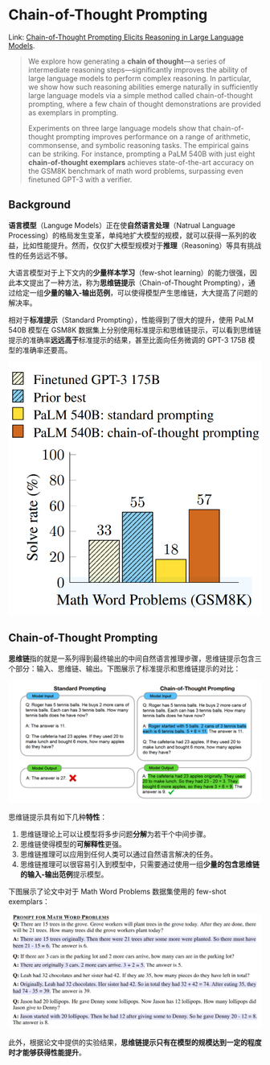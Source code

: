 # Chain-of-Thought Prompting

Link: [Chain-of-Thought Prompting Elicits Reasoning in Large Language Models](http://arxiv.org/abs/2201.11903).

> We explore how generating a **chain of thought**—a series of intermediate reasoning steps—significantly improves the ability of large language models to perform complex reasoning. In particular, we show how such reasoning abilities emerge naturally in sufficiently large language models via a simple method called chain-of-thought prompting, where a few chain of thought demonstrations are provided as exemplars in prompting. 
>
> Experiments on three large language models show that chain-of-thought prompting improves performance on a range of arithmetic, commonsense, and symbolic reasoning tasks. The empirical gains can be striking. For instance, prompting a PaLM 540B with just eight **chain-of-thought exemplars** achieves state-of-the-art accuracy on the GSM8K benchmark of math word problems, surpassing even finetuned GPT-3 with a verifier.



## Background

**语言模型**（Languge Models）正在使**自然语言处理**（Natrual Language Processing）的格局发生变革，单纯地扩大模型的规模，就可以获得一系列的收益，比如性能提升。然而，仅仅扩大模型规模对于**推理**（Reasoning）等具有挑战性的任务远远不够。

大语言模型对于上下文内的**少量样本学习**（few-shot learning）的能力很强，因此本文提出了一种方法，称为**思维链提示**（Chain-of-Thought Prompting），通过给定一组**少量的输入-输出范例**，可以使得模型产生思维链，大大提高了问题的解决率。

相对于**标准提示**（Standard Prompting），性能得到了很大的提升，使用 PaLM 540B 模型在 GSM8K 数据集上分别使用标准提示和思维链提示，可以看到思维链提示的准确率**远远高于**标准提示的结果，甚至比面向任务微调的 GPT-3 175B 模型的准确率还要高。

![Experiment Result between two prompting methods and finetuned model](./assets/experiment-result-between-two-prompting-methods-and-finetuned-model.png)



## Chain-of-Thought Prompting

**思维链**指的就是一系列得到最终输出的中间自然语言推理步骤，思维链提示包含三个部分：输入、思维链、输出。下图展示了标准提示和思维链提示的对比：

![Chain-of-Thought Prompting vs Standard Prompting](./assets/chain-of-thought-prompting-versus-standard-prompting.png)

思维链提示具有如下几种**特性**：

1. 思维链理论上可以让模型将多步问题**分解**为若干个中间步骤。
2. 思维链使得模型的**可解释性**更强。
3. 思维链推理可以应用到任何人类可以通过自然语言解决的任务。
4. 思维链推理可以很容易引入到模型中，只需要通过使用一组**少量的包含思维链的输入-输出范例**提示模型。

下图展示了论文中对于 Math Word Problems 数据集使用的 few-shot exemplars：

![Few-shot exemplars of MWP](./assets/few-shot-exemplars-of-mwp.png)

此外，根据论文中提供的实验结果，**思维链提示只有在模型的规模达到一定的程度时才能够获得性能提升**。

